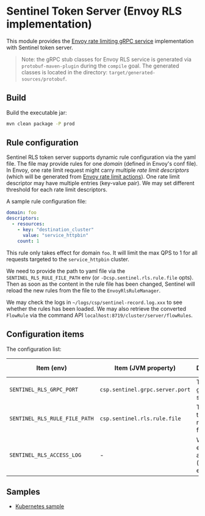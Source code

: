 # Sentinel Token Server (Envoy RLS implementation)

This module provides the [Envoy rate limiting gRPC service](https://www.envoyproxy.io/docs/envoy/latest/intro/arch_overview/other_features/global_rate_limiting#arch-overview-rate-limit) implementation
with Sentinel token server.

> Note: the gRPC stub classes for Envoy RLS service is generated via `protobuf-maven-plugin` during the `compile` goal.
> The generated classes is located in the directory: `target/generated-sources/protobuf`.

## Build

Build the executable jar:

```bash
mvn clean package -P prod
```

## Rule configuration

Sentinel RLS token server supports dynamic rule configuration via the yaml file.
The file may provide rules for one *domain* (defined in Envoy's conf file).
In Envoy, one rate limit request might carry multiple *rate limit descriptors*
(which will be generated from [Envoy rate limit actions](https://www.envoyproxy.io/docs/envoy/v1.12.1/api-v2/api/v2/route/route.proto#envoy-api-msg-route-ratelimit)).
One rate limit descriptor may have multiple entries (key-value pair).
We may set different threshold for each rate limit descriptors.

A sample rule configuration file:

```yaml
domain: foo
descriptors:
  - resources:
    - key: "destination_cluster"
      value: "service_httpbin"
    count: 1
```

This rule only takes effect for domain `foo`. It will limit the max QPS to 1 for
all requests targeted to the `service_httpbin` cluster.

We need to provide the path to yaml file via the `SENTINEL_RLS_RULE_FILE_PATH` env
(or `-Dcsp.sentinel.rls.rule.file` opts). Then as soon as the content in the rule file has been changed,
Sentinel will reload the new rules from the file to the `EnvoyRlsRuleManager`.

We may check the logs in `~/logs/csp/sentinel-record.log.xxx` to see whether the rules has been loaded.
We may also retrieve the converted `FlowRule` via the command API `localhost:8719/cluster/server/flowRules`.

## Configuration items

The configuration list:

| Item (env) | Item (JVM property) | Description | Default Value | Required |
|--------|--------|--------|--------|--------|
| `SENTINEL_RLS_GRPC_PORT` | `csp.sentinel.grpc.server.port` | The RLS gRPC server port | **10240** | false |
| `SENTINEL_RLS_RULE_FILE_PATH` | `csp.sentinel.rls.rule.file` | The path of the RLS rule yaml file | - | **true** |
| `SENTINEL_RLS_ACCESS_LOG` | - | Whether to enable the access log (`on` for enable) | off | false |

## Samples

- [Kubernetes sample](./sample/k8s)
